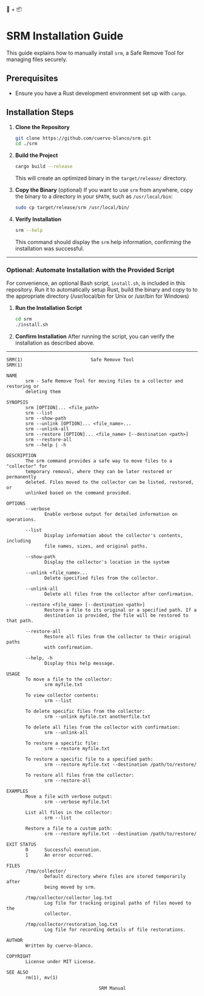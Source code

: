 🦀 + 📦
# SRM Installation Guide

This guide explains how to manually install `srm`, a Safe Remove Tool for
managing files securely.

## Prerequisites
- Ensure you have a Rust development environment set up with `cargo`.

## Installation Steps

1. **Clone the Repository**
   ```bash
   git clone https://github.com/cuervo-blanco/srm.git
   cd ./srm
   ```

2. **Build the Project**
   ```bash
   cargo build --release
   ```
   This will create an optimized binary in the `target/release/` directory.

3. **Copy the Binary** (optional)
   If you want to use `srm` from anywhere, copy the binary to a directory
   in your `$PATH`, such as `/usr/local/bin`:

   ```bash
   sudo cp target/release/srm /usr/local/bin/
   ```

4. **Verify Installation**
   ```bash
   srm --help
   ```
   This command should display the `srm` help information,
   confirming the installation was successful.

---

### Optional: Automate Installation with the Provided Script

For convenience, an optional Bash script, `install.sh`, is included in this
repository. Run it to automatically setup Rust, build the binary and copy to
to the appropriate directory (/usr/local/bin for Unix or /usr/bin for Windows)

1. **Run the Installation Script**
   ```bash
   cd srm
   ./install.sh
   ```

2. **Confirm Installation**
   After running the script, you can verify the installation as described above.

---

```
SRM(1)                         Safe Remove Tool                         SRM(1)

NAME
       srm - Safe Remove Tool for moving files to a collector and restoring or
       deleting them

SYNOPSIS
       srm [OPTION]... <file_path>
       srm --list
       srm --show-path
       srm --unlink [OPTION]... <file_name>...
       srm --unlink-all
       srm --restore [OPTION]... <file_name> [--destination <path>]
       srm --restore-all
       srm --help | -h

DESCRIPTION
       The srm command provides a safe way to move files to a "collector" for
       temporary removal, where they can be later restored or permanently
       deleted. Files moved to the collector can be listed, restored, or
       unlinked based on the command provided.

OPTIONS
       --verbose
              Enable verbose output for detailed information on operations.

       --list
              Display information about the collector's contents, including
              file names, sizes, and original paths.

       --show-path
              Display the collector's location in the system

       --unlink <file_name>...
              Delete specified files from the collector.

       --unlink-all
              Delete all files from the collector after confirmation.

       --restore <file_name> [--destination <path>]
              Restore a file to its original or a specified path. If a
              destination is provided, the file will be restored to that path.

       --restore-all
              Restore all files from the collector to their original paths
              with confirmation.

       --help, -h
              Display this help message.

USAGE
       To move a file to the collector:
              srm myfile.txt

       To view collector contents:
              srm --list

       To delete specific files from the collector:
              srm --unlink myfile.txt anotherfile.txt

       To delete all files from the collector with confirmation:
              srm --unlink-all

       To restore a specific file:
              srm --restore myfile.txt

       To restore a specific file to a specified path:
              srm --restore myfile.txt --destination /path/to/restore/

       To restore all files from the collector:
              srm --restore-all

EXAMPLES
       Move a file with verbose output:
              srm --verbose myfile.txt

       List all files in the collector:
              srm --list

       Restore a file to a custom path:
              srm --restore myfile.txt --destination /path/to/restore/

EXIT STATUS
       0      Successful execution.
       1      An error occurred.

FILES
       /tmp/collector/
              Default directory where files are stored temporarily after
              being moved by srm.

       /tmp/collector/collector_log.txt
              Log file for tracking original paths of files moved to the
              collector.

       /tmp/collector/restoration_log.txt
              Log file for recording details of file restorations.

AUTHOR
       Written by cuervo-blanco.

COPYRIGHT
       License under MIT License.

SEE ALSO
       rm(1), mv(1)

                                  SRM Manual
```
